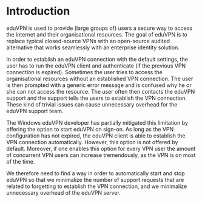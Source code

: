 # Introduction
eduVPN is used to provide (large groups of) users a secure way to access the internet and their organisational resources. The goal of eduVPN is to replace typical closed-source VPNs with an open-source audited alternative that works seamlessly with an enterprise identity solution.

In order to establish an eduVPN connection with the default settings, the user has to run the eduVPN client and authenticate (if the previous VPN connection is expired). Sometimes the user tries to access the organisational resources without an established VPN connection. The user is then prompted with a generic error message and is confused why he or she can not access the resource. The user often then contacts the eduVPN support and the support tells the users to establish the VPN connection. These kind of trivial issues can cause unnecessary overhead for the eduVPN support team.  

The Windows eduVPN developer has partially mitigated this limitation by offering the option to start eduVPN on sign-on. As long as the VPN configuration has not expired, the eduVPN client is able to establish the VPN connection automatically. However, this option is not offered by default. Moreover, if one enables this option for every VPN user the amount of concurrent VPN users can increase tremendously, as the VPN is on most of the time.

We therefore need to find a way in order to automatically start and stop eduVPN so that we minimalize the number of support requests that are related to forgetting to establish the VPN connection, and we minimalize unnecessary overhead of the eduVPN server.

